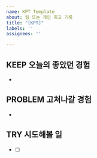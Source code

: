```yaml
---
name: KPT Template
about: 팀 또는 개인 회고 기록
title: "[KPT]"
labels: ''
assignees: ''

---
```


## KEEP 오늘의 좋았던 경험
- 

## PROBLEM 고쳐나갈 경험
- 

## TRY 시도해볼 일
- [ ]
